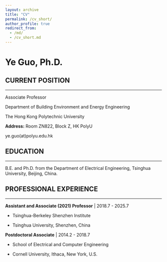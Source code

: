 ```yaml
---
layout: archive
title: "CV"
permalink: /cv_short/
author_profile: true
redirect_from:
  - /md/
  - /cv_short.md
---
```


# Ye Guo, Ph.D.

## CURRENT POSITION
---
Associate Professor  

Department of Building Environment and Energy Engineering  

The Hong Kong Polytechnic University  

**Address:** Room ZN822, Block Z, HK PolyU  

ye.guo(at)polyu.edu.hk


## EDUCATION
---
B.E. and Ph.D. from the Department of Electrical Engineering, Tsinghua University, Beijing, China.


## PROFESSIONAL EXPERIENCE
---
**Assistant and Associate (2021) Professor** \| 2018.7 - 2025.7  

- Tsinghua-Berkeley Shenzhen Institute  

- Tsinghua University, Shenzhen, China  

**Postdoctoral Associate** \| 2014.2 - 2018.7  

- School of Electrical and Computer Engineering  

- Cornell University, Ithaca, New York, U.S.  


